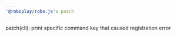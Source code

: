 ```yaml
---
'@roboplay/robo.js': patch
---
```


patch(cli): print specific command key that caused registration error
